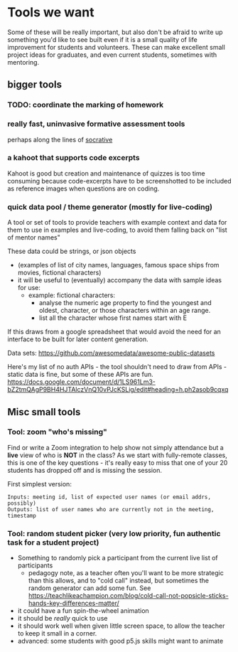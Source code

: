 # Tools we want

Some of these will be really important, but also don't be afraid to write up something you'd like to see built even if it is a small quality of life improvement for students and volunteers. These can make excellent small project ideas for graduates, and even current students, sometimes with mentoring.

## bigger tools

### TODO: coordinate the marking of homework

### really fast, uninvasive formative assessment tools

perhaps along the lines of [socrative](https://socrative.com/)

### a kahoot that supports code excerpts

Kahoot is good but creation and maintenance of quizzes is too time consuming because code-excerpts have to be screenshotted to be included as reference images when questions are on coding.

### quick data pool / theme generator (mostly for live-coding)

A tool or set of tools to provide teachers with example context and data for them to use in examples and live-coding, to avoid them falling back on "list of mentor names"

These data could be strings, or json objects

- (examples of list of city names, languages, famous space ships from movies, fictional characters)
- it will be useful to (eventually) accompany the data with sample ideas for use:
  - example: fictional characters:
    - analyse the numeric age property to find the youngest and oldest, character, or those characters within an age range.
    - list all the character whose first names start with E

If this draws from a google spreadsheet that would avoid the need for an interface to be built for later content generation.

Data sets:
https://github.com/awesomedata/awesome-public-datasets

Here's my list of no auth APIs - the tool shouldn't need to draw from APIs - static data is fine, but some of these APIs are fun.
https://docs.google.com/document/d/1LS961Lm3-bZ2tmQAgP9BH4HJTAlczVnQ10vPJcKSLig/edit#heading=h.ph2asob9cqxq

## Misc small tools

### Tool: zoom "who's missing"

Find or write a Zoom integration to help show not simply attendance but a **live** view of who is **NOT** in the class?
As we start with fully-remote classes, this is one of the key questions - it's really easy to miss that one of your 20 students has dropped off and is missing the session.

First simplest version:

```
Inputs: meeting id, list of expected user names (or email addrs, possibly)
Outputs: list of user names who are currently not in the meeting, timestamp
```

### Tool: random student picker (very low priority, fun authentic task for a student project)

- Something to randomly pick a participant from the current live list of participants
  - pedagogy note, as a teacher often you'll want to be more strategic than this allows, and to "cold call" instead, but sometimes the random generator can add some fun. See https://teachlikeachampion.com/blog/cold-call-not-popsicle-sticks-hands-key-differences-matter/
- it could have a fun spin-the-wheel animation
- it should be _really_ quick to use
- it should work well when given little screen space, to allow the teacher to keep it small in a corner.
- advanced: some students with good p5.js skills might want to animate
